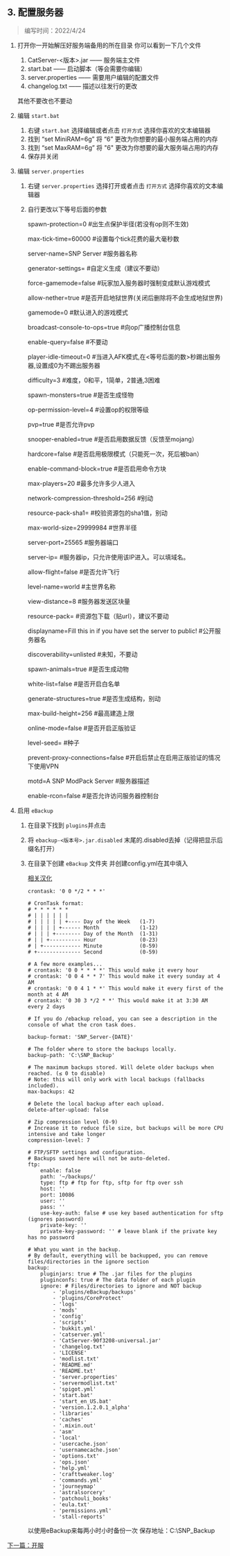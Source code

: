 ## 3. 配置服务器
> 编写时间：2022/4/24

1. 打开你一开始解压好服务端备用的所在目录
   你可以看到一下几个文件
   1. CatServer-<版本>.jar —— 服务端主文件
   2. start.bat —— 启动脚本（等会需要你编辑）
   3. server.properties —— 需要用户编辑的配置文件
   4. changelog.txt —— 描述以往发行的更改
   
   其他不要改也不要动
2. 编辑 `start.bat`
   1. 右键 `start.bat` 选择编辑或者点击 `打开方式` 选择你喜欢的文本编辑器
   2. 找到 “set MiniRAM=6g” 将 “6” 更改为你想要的最小服务端占用的内存
   3. 找到 “set MaxRAM=6g” 将 "6" 更改为你想要的最大服务端占用的内存
   4. 保存并关闭
3. 编辑 `server.properties` 
   1. 右键 `server.properties` 选择打开或者点击 `打开方式` 选择你喜欢的文本编辑器
   2. 自行更改以下等号后面的参数
      
      spawn-protection=0
      #出生点保护半径(若没有op则不生效) 
      
      max-tick-time=60000
      #设置每个tick花费的最大毫秒数
      
      server-name=SNP Server
      #服务器名称
      
      generator-settings=
      #自定义生成（建议不要动）
      
      force-gamemode=false
      #玩家加入服务器时强制变成默认游戏模式 
      
      allow-nether=true
      #是否开启地狱世界(关闭后删除将不会生成地狱世界)
      
      gamemode=0
      #默认进入的游戏模式
      
      broadcast-console-to-ops=true
      #向op广播控制台信息
      
      enable-query=false
      #不要动
      
      player-idle-timeout=0
      #当进入AFK模式,在<等号后面的数>秒踢出服务器,设置成0为不踢出服务器
      
      difficulty=3
      #难度，0和平，1简单，2普通,3困难
      
      spawn-monsters=true
      #是否生成怪物
      
      op-permission-level=4
      #设置op的权限等级
      
      pvp=true
      #是否允许pvp
      
      snooper-enabled=true
      #是否启用数据反馈（反馈至mojang）
      
      hardcore=false
      #是否启用极限模式（只能死一次，死后被ban）
      
      enable-command-block=true
      #是否启用命令方块
      
      max-players=20
      #最多允许多少人进入
      
      network-compression-threshold=256
      #别动
      
      resource-pack-sha1=
      #校验资源包的sha1值，别动
      
      max-world-size=29999984
      #世界半径
      
      server-port=25565
      #服务器端口
      
      server-ip=
      #服务器ip，只允许使用该IP进入。可以填域名。
      
      allow-flight=false
      #是否允许飞行
      
      level-name=world
      #主世界名称
      
      view-distance=8
      #服务器发送区块量
      
      resource-pack=
      #资源包下载（贴url），建议不要动
      
      displayname=Fill this in if you have set the server to public\!
      #公开服务器名
      
      discoverability=unlisted
      #未知，不要动
      
      spawn-animals=true
      #是否生成动物
      
      white-list=false
      #是否开启白名单
      
      generate-structures=true
      #是否生成结构，别动
      
      max-build-height=256
      #最高建造上限
      
      online-mode=false
      #是否开启正版验证
      
      level-seed=
      #种子
      
      prevent-proxy-connections=false
      #开启后禁止在启用正版验证的情况下使用VPN
      
      motd=A SNP ModPack Server
      #服务器描述
      
      enable-rcon=false
      #是否允许访问服务器控制台

4. 启用 `eBackup` 
   1. 在目录下找到 `plugins`并点击
   2. 将 `ebackup-<版本号>.jar.disabled` 末尾的.disabled去掉（记得把显示后缀名打开）
   3. 在目录下创建 `eBackup` 文件夹 并创建config.yml在其中填入
      
      [相关汉化](https://www.mcbbs.net/thread-957949-1-1.html)
      
      ```
      crontask: '0 0 */2 * * *' 
      
      # CronTask format:
      # * * * * * *
      # | | | | | |
      # | | | | | +---- Day of the Week   (1-7)
      # | | | | +------ Month             (1-12)
      # | | | +-------- Day of the Month  (1-31)
      # | | +---------- Hour              (0-23)
      # | +------------ Minute            (0-59)
      # +-------------- Second            (0-59)
      
      # A few more examples...
      # crontask: '0 0 * * * *' This would make it every hour
      # crontask: '0 0 4 * * 7' This would make it every sunday at 4 AM
      # crontask: '0 0 4 1 * *' This would make it every first of the month at 4 AM
      # crontask: '0 30 3 */2 * *' This would make it at 3:30 AM every 2 days
      
      # If you do /ebackup reload, you can see a description in the console of what the cron task does.
      
      backup-format: 'SNP_Server-{DATE}'
      
      # The folder where to store the backups locally.
      backup-path: 'C:\SNP_Backup'
      
      # The maximum backups stored. Will delete older backups when reached. (≤ 0 to disable)
      # Note: this will only work with local backups (fallbacks included).
      max-backups: 42
      
      # Delete the local backup after each upload.
      delete-after-upload: false
      
      # Zip compression level (0-9)
      # Increase it to reduce file size, but backups will be more CPU intensive and take longer
      compression-level: 7
      
      # FTP/SFTP settings and configuration.
      # Backups saved here will not be auto-deleted.
      ftp:
          enable: false
          path: '~/backups/'
          type: ftp # ftp for ftp, sftp for ftp over ssh
          host: ''
          port: 10086
          user: ''
          pass: ''
          use-key-auth: false # use key based authentication for sftp (ignores password)
          private-key: ''
          private-key-password: '' # leave blank if the private key has no password
      
      # What you want in the backup.
      # By default, everything will be backupped, you can remove files/directories in the ignore section
      backup:
          pluginjars: true # The .jar files for the plugins
          pluginconfs: true # The data folder of each plugin
          ignore: # Files/directories to ignore and NOT backup
              - 'plugins/eBackup/backups'
              - 'plugins/CoreProtect'
              - 'logs'
              - 'mods'
              - 'config'
              - 'scripts'
              - 'bukkit.yml'
              - 'catserver.yml'
              - 'CatServer-90f3208-universal.jar'
              - 'changelog.txt'
              - 'LICENSE'
              - 'modlist.txt'
              - 'README.md'
              - 'README.txt'
              - 'server.properties'
              - 'servermodlist.txt'
              - 'spigot.yml'
              - 'start.bat'
              - 'start_en_US.bat'
              - 'version.1.2.0.1_alpha'
              - 'libraries'
              - 'caches'
              - '.mixin.out'
              - 'asm'
              - 'local'
              - 'usercache.json'
              - 'usernamecache.json'
              - 'options.txt'
              - 'ops.json'
              - 'help.yml'
              - 'crafttweaker.log'
              - 'commands.yml'
              - 'journeymap'
              - 'astralsorcery'
              - 'patchouli_books'
              - 'eula.txt'
              - 'permissions.yml'
              - 'stall-reports'
      ```
      以使用eBackup来每两小时小时备份一次
      保存地址：C:\SNP_Backup
      
[下一篇：开服](./4.开服.md)
